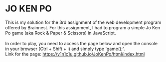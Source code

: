 # JO KEN PO

This is my solution for the 3rd assignment of the web development program offered by Brainnest.
For this assignment, I had to program a simple Jo Ken Po game (aka Rock & Paper & Scissors) in JavaScript.
<br>
<br>
In order to play, you need to access the page below and open the console in your browser (Ctrl + Shift + i) and simply type 'game();'.<br>
Link for the page: https://v1n1c1u.github.io/JoKenPo/html/index.html
